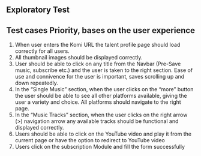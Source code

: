 ## Exploratory Test

## Test cases Priority, bases on the user experience

1.	When user enters the Komi URL the talent profile page should load correctly for all users.
2.	All thumbnail images should be displayed correctly.
3.	User should be able to click on any title from the Navbar (Pre-Save music, subscribe etc.) and the user is taken to the right section. Ease of use and connivence for  the user is important, saves scrolling up and down repeatedly.
4.	In the “Single Music” section, when the user clicks on the “more” button the user should be able to see all other platforms available, giving the user a variety and choice. All platforms should navigate to the right page.
5.	In the “Music Tracks” section, when the user clicks on the right arrow (>) navigation arrow any available tracks should be functional and displayed correctly.
6.	Users should be able to click on the YouTube video and play it from the current page or  have the option to redirect to YouTube video
7.	Users click on the subscription Module and fill the form successfully
